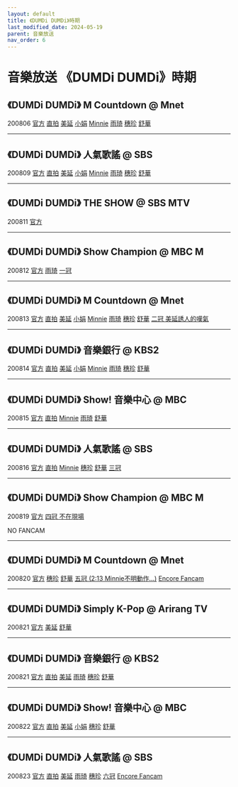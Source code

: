 ```yaml
---
layout: default
title: 《DUMDi DUMDi》時期
last_modified_date: 2024-05-19
parent: 音樂放送
nav_order: 6
---
```


# 音樂放送 《DUMDi DUMDi》時期

## 《DUMDi DUMDi》 M Countdown @ Mnet

200806 [官方](https://www.youtube.com/watch?v=klYIN0Lm1Y4) [直拍](https://www.youtube.com/watch?v=WIpEQjRR3AM) [美延](https://www.youtube.com/watch?v=9r4VBEt9irI) [小娟](https://www.youtube.com/watch?v=XKntBzwY5ZI) [Minnie](https://www.youtube.com/watch?v=b379CA0AdPI) [雨琦](https://www.youtube.com/watch?v=KQOZxhZhBYc) [穗珍](https://www.youtube.com/watch?v=ZWoewBn1Gu4) [舒華](https://www.youtube.com/watch?v=5QMzDfAvRCg)

---

## 《DUMDi DUMDi》 人氣歌謠 @ SBS

200809 [官方](https://www.youtube.com/watch?v=75XV3XusNOY) [直拍](https://www.youtube.com/watch?v=tH5nEteD62c) [美延](https://www.youtube.com/watch?v=Ex0FV3lkINE) [小娟](https://www.youtube.com/watch?v=msHy9VxHCqk) [Minnie](https://www.youtube.com/watch?v=yDBUNpXdEwM) [雨琦](https://www.youtube.com/watch?v=frKklH77O34) [穗珍](https://www.youtube.com/watch?v=PS0019nCTWg) [舒華](https://www.youtube.com/watch?v=xShaY3Yiv9o)

---

## 《DUMDi DUMDi》 THE SHOW @ SBS MTV

200811 [官方](https://www.youtube.com/watch?v=T9Zu7tTz2dM)

---

## 《DUMDi DUMDi》 Show Champion @ MBC M

200812 [官方](https://www.youtube.com/watch?v=j3q2AgJk0c0) [雨琦](https://www.youtube.com/watch?v=AfxEpIBYU1g) [一冠](https://www.youtube.com/watch?v=s5tUj0Co1mo)

---

## 《DUMDi DUMDi》 M Countdown @ Mnet

200813 [官方](https://www.youtube.com/watch?v=fKrGVep8hKE) [直拍](https://www.youtube.com/watch?v=NRPKwAXqq4Q) [美延](https://www.youtube.com/watch?v=GSDHaCpXRAQ) [小娟](https://www.youtube.com/watch?v=-lF4NZEYFCk) [Minnie](https://www.youtube.com/watch?v=yVZE7tEK_VM) [雨琦](https://www.youtube.com/watch?v=5Qc5TjH8rAU) [穗珍](https://www.youtube.com/watch?v=vjVPkw4n5C8) [舒華](https://www.youtube.com/watch?v=D89_9VYIieE) [二冠 美延誘人的嘆氣](https://www.youtube.com/watch?v=mL55-AYBO5Q)

---

## 《DUMDi DUMDi》 音樂銀行 @ KBS2

200814 [官方](https://www.youtube.com/watch?v=Mi6dx4nHdL4) [直拍](https://www.youtube.com/watch?v=KKX3ZEFsmdg) [美延](https://www.youtube.com/watch?v=AaJUMsqWBNc) [小娟](https://www.youtube.com/watch?v=eXBCXCKDomo) [Minnie](https://www.youtube.com/watch?v=vx6W0kSRta8) [雨琦](https://www.youtube.com/watch?v=oV6oOpMJuLI) [穗珍](https://www.youtube.com/watch?v=nU9UURCsgVc) [舒華](https://www.youtube.com/watch?v=x0n68CfvZYk)

---

## 《DUMDi DUMDi》 Show! 音樂中心 @ MBC

200815 [官方](https://www.youtube.com/watch?v=vPVFMVTNmFo) [直拍](https://www.youtube.com/watch?v=oQnqUbVa77k) [Minnie](https://www.youtube.com/watch?v=D8cOoPn8TOQ) [雨琦](https://www.youtube.com/watch?v=zwmBQ0cJqvc) [舒華](https://www.youtube.com/watch?v=_3VkhkQHRDY)

---

## 《DUMDi DUMDi》 人氣歌謠 @ SBS

200816 [官方](https://www.youtube.com/watch?v=Xq9S3JCfIFg) [直拍](https://www.youtube.com/watch?v=9Mgrx62eg8Q) [Minnie](https://www.youtube.com/watch?v=gjov4VAn-oM) [穗珍](https://www.youtube.com/watch?v=xF0b-jR9yRA) [舒華](https://www.youtube.com/watch?v=SCMCcM1Ydkc) [三冠](https://www.youtube.com/watch?v=VOxgDgjgA7g)

---

## 《DUMDi DUMDi》 Show Champion @ MBC M

200819 [官方](https://www.youtube.com/watch?v=JykQt2uTKUY) [四冠 不在現場](https://www.youtube.com/watch?v=slm7M0Vonk0)

NO FANCAM

---

## 《DUMDi DUMDi》 M Countdown @ Mnet

200820 [官方](https://www.youtube.com/watch?v=fHasnIIo9H4) [穗珍](https://www.youtube.com/watch?v=4TokoHB8Xmg) [舒華](https://www.youtube.com/watch?v=5OIcj_FOVtQ) [五冠 (2:13 Minnie不明動作...)](https://www.youtube.com/watch?v=ldTSFtyxMdU) [Encore Fancam](https://www.youtube.com/watch?v=zCFP5sHFo2o)

---

## 《DUMDi DUMDi》 Simply K-Pop @ Arirang TV

200821 [官方](https://www.youtube.com/watch?v=roHVFjy3veU) [美延](https://www.youtube.com/watch?v=RlC4E9HjbDo) [舒華](https://www.youtube.com/watch?v=fX5ZL2W6Lwc)

---

## 《DUMDi DUMDi》 音樂銀行 @ KBS2

200821 [官方](https://www.youtube.com/watch?v=xpAOx6sW3pY) [直拍](https://www.youtube.com/watch?v=Tnziprm9mc8) [美延](https://www.youtube.com/watch?v=510-DMcTZ1Y) [雨琦](https://www.youtube.com/watch?v=3E-oBfJu-ac) [穗珍](https://www.youtube.com/watch?v=BBIfNDawkyg) [舒華](https://www.youtube.com/watch?v=EP61wTITKnw)

---

## 《DUMDi DUMDi》 Show! 音樂中心 @ MBC

200822 [官方](https://www.youtube.com/watch?v=sO-vBd4sLso) [直拍](https://www.youtube.com/watch?v=Y3mt91Dlnoc) [美延](https://www.youtube.com/watch?v=-s4heMuANrs) [小娟](https://www.youtube.com/watch?v=h1IVghj6rZc) [穗珍](https://www.youtube.com/watch?v=wlSv8cQ7mRE) [舒華](https://www.youtube.com/watch?v=f12zQrfVNyI)

---

## 《DUMDi DUMDi》 人氣歌謠 @ SBS

200823 [官方](https://www.youtube.com/watch?v=28c_anOPNN4) [直拍](https://www.youtube.com/watch?v=ToqqnfAxARg) [美延](https://www.youtube.com/watch?v=G1HwNUf4ouA) [雨琦](https://www.youtube.com/watch?v=3uE6fIlGBU8) [穗珍](https://www.youtube.com/watch?v=WfyAj6D6kFE) [六冠](https://www.youtube.com/watch?v=9QD0AK6ZSaY) [Encore Fancam](https://www.youtube.com/watch?v=zBkSZ1iOtNw)
